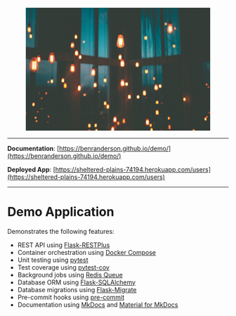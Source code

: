 <p align="center">
  <a href="https://benranderson.github.io/demo/"><img width="420px" src="https://raw.githubusercontent.com/benranderson/demo/master/docs/img/lights.jpeg" alt='starlette'></a>
</p>

---

**Documentation**: [https://benranderson.github.io/demo/](https://benranderson.github.io/demo/)

**Deployed App**: [https://sheltered-plains-74194.herokuapp.com/users](https://sheltered-plains-74194.herokuapp.com/users)

---

# Demo Application

Demonstrates the following features:

* REST API using [Flask-RESTPlus](https://flask-restplus.readthedocs.io/en/stable/)
* Container orchestration using [Docker Compose](https://docs.docker.com/compose/)
* Unit testing using [pytest](https://docs.pytest.org/en/latest/)
* Test coverage using [pytest-cov](https://pytest-cov.readthedocs.io/en/latest/)
* Background jobs using [Redis Queue](https://python-rq.org)
* Database ORM using [Flask-SQLAlchemy](https://flask-sqlalchemy.palletsprojects.com/en/2.x/)
* Database migrations using [Flask-Migrate](https://flask-migrate.readthedocs.io/en/latest/)
* Pre-commit hooks using [pre-commit](https://pre-commit.com)
* Documentation using [MkDocs](https://www.mkdocs.org) and [Material for MkDocs](https://squidfunk.github.io/mkdocs-material/)
